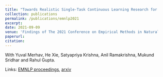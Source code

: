 ```yaml
---
title: "Towards Realistic Single-Task Continuous Learning Research for NER"
collection: publications
permalink: /publications/emnlp2021
excerpt: 
date: 2021-09-09
venue: 'Findings of The 2021 Conference on Empirical Methods in Natural Language Processing'
paperurl: 
citation: 
---
```


With Yuval Merhav, He Xie, Satyapriya Krishna, Anil Ramakrishna, Mukund Sridhar and Rahul Gupta.

Links:
<a href='https://aclanthology.org/2021.findings-emnlp.319/'>EMNLP proceedings</a>,
<a href='https://arxiv.org/abs/2110.14694'>arxiv</a>